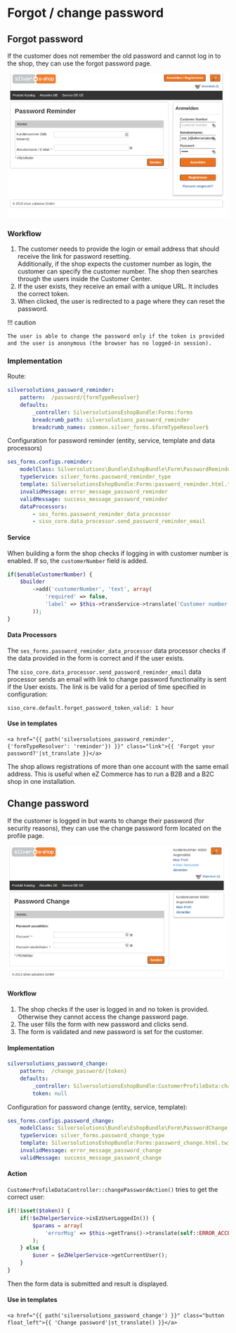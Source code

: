 # Forgot / change password

## Forgot password

If the customer does not remember the old password and cannot log in to the shop,
they can use the forgot password page.

![](../img/login_1.png)

### Workflow

1. The customer needs to provide the login or email address that should receive the link for password resetting.  
Additionally, if the shop expects the customer number as login, the customer can specify the customer number. The shop then searches through the users inside the Customer Center.
2. If the user exists, they receive an email with a unique URL. It includes the correct token.
3. When clicked, the user is redirected to a page where they can reset the password.

!!! caution

    The user is able to change the password only if the token is provided and the user is anonymous (the browser has no logged-in session).

### Implementation

Route:

``` yaml
silversolutions_password_reminder:
    pattern:  /password/{formTypeResolver}
    defaults:
        _controller: SilversolutionsEshopBundle:Forms:forms
        breadcrumb_path: silversolutions_password_reminder
        breadcrumb_names: common.silver_forms.$formTypeResolver$
```

Configuration for password reminder (entity, service, template and data processors)

``` yaml
ses_forms.configs.reminder:
    modelClass: Silversolutions\Bundle\EshopBundle\Form\PasswordReminder
    typeService: silver_forms.password_reminder_type
    template: SilversolutionsEshopBundle:Forms:password_reminder.html.twig
    invalidMessage: error_message_password_reminder
    validMessage: success_message_password_reminder
    dataProcessors:
        - ses_forms.password_reminder_data_processor
        - siso_core.data_processor.send_password_reminder_email
```

#### Service

When building a form the shop checks if logging in with customer number is enabled.
If so, the `customerNumber` field is added.

``` php
if($enableCustomerNumber) {
    $builder
        ->add('customerNumber', 'text', array(
            'required' => false,
            'label' => $this->transService->translate('Customer number (if known)') . ': '
        ));
}
```

#### Data Processors

The `ses_forms.password_reminder_data_processor` data processor checks if the data provided in the form is correct and if the user exists.

The `siso_core.data_processor.send_password_reminder_email` data processor sends an email with link to change password functionality is sent if the User exists.
The link is be valid for a period of time specified in configuration:

``` 
siso_core.default.forget_password_token_valid: 1 hour
```

#### Use in templates

``` html+twig
<a href="{{ path('silversolutions_password_reminder', {'formTypeResolver': 'reminder'}) }}" class="link">{{ 'Forgot your password?'|st_translate }}</a>
```

The shop allows registrations of more than one account with the same email address.
This is useful when eZ Commerce has to run a B2B and a B2C shop in one installation.

## Change password

If the customer is logged in but wants to change their password (for security reasons),
they can use the change password form located on the profile page.

![](../img/login_2.png)

#### Workflow

1. The shop checks if the user is logged in and no token is provided. Otherwise they cannot access the change password page.
1. The user fills the form with new password and clicks send.
1. The form is validated and new password is set for the customer.

#### Implementation

``` yaml
silversolutions_password_change:
    pattern:  /change_password/{token}
    defaults:
        _controller: SilversolutionsEshopBundle:CustomerProfileData:changePassword
        token: null
```

Configuration for password change (entity, service, template):

``` yaml
ses_forms.configs.password_change:
    modelClass: Silversolutions\Bundle\EshopBundle\Form\PasswordChange
    typeService: silver_forms.password_change_type
    template: SilversolutionsEshopBundle:Forms:password_change.html.twig
    invalidMessage: error_message_password_change
    validMessage: success_message_password_change
```

#### Action

`CustomerProfileDataController::changePasswordAction()` tries to get the correct user:

``` php
if(!isset($token)) {
    if(!$eZHelperService->isEzUserLoggedIn()) {
        $params = array(
            'errorMsg' => $this->getTrans()->translate(self::ERROR_ACCESS_DENIED)
        );
    } else {
        $user = $eZHelperService->getCurrentUser();
    }
}
```

Then the form data is submitted and result is displayed.

#### Use in templates

``` html+twig
<a href="{{ path('silversolutions_password_change') }}" class="button float_left">{{ 'Change password'|st_translate() }}</a>         
```
